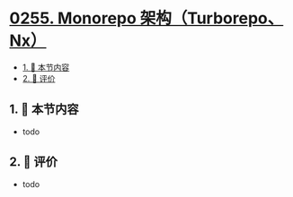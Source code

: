 # [0255. Monorepo 架构（Turborepo、Nx）](https://github.com/tnotesjs/TNotes.react/tree/main/notes/0255.%20Monorepo%20%E6%9E%B6%E6%9E%84%EF%BC%88Turborepo%E3%80%81Nx%EF%BC%89)

<!-- region:toc -->

- [1. 🎯 本节内容](#1--本节内容)
- [2. 🫧 评价](#2--评价)

<!-- endregion:toc -->

## 1. 🎯 本节内容

- todo

## 2. 🫧 评价

- todo
